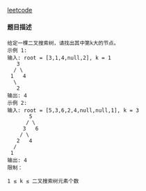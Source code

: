 [leetcode](https://leetcode-cn.com/problems/er-cha-sou-suo-shu-de-di-kda-jie-dian-lcof/)

#### 题目描述

```
给定一棵二叉搜索树，请找出其中第k大的节点。
示例 1:
输入: root = [3,1,4,null,2], k = 1
   3
  / \
 1   4
  \
   2
输出: 4
示例 2:
输入: root = [5,3,6,2,4,null,null,1], k = 3
       5
      / \
     3   6
    / \
   2   4
  /
 1
输出: 4
限制：

1 ≤ k ≤ 二叉搜索树元素个数
```




